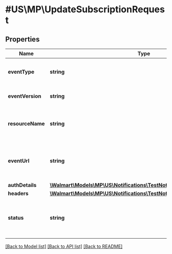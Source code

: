 # #US\MP\UpdateSubscriptionRequest

## Properties

Name | Type | Description | Notes
------------ | ------------- | ------------- | -------------
**eventType** | **string** | Event that is subscribed for notifications. | [optional]
**eventVersion** | **string** | Version of the specific event type | [optional]
**resourceName** | **string** | Delegated access scope that event type is mapped to. | [optional]
**eventUrl** | **string** | Destination URL where notification will be received by seller | [optional]
**authDetails** | [**\Walmart\Models\MP\US\Notifications\TestNotificationRequestAuthDetails**](TestNotificationRequestAuthDetails.md) |  | [optional]
**headers** | [**\Walmart\Models\MP\US\Notifications\TestNotificationRequestHeaders**](TestNotificationRequestHeaders.md) |  | [optional]
**status** | **string** | Status of the subscription. Allowed values are ACTIVE or INACTIVE | [optional]


[[Back to Model list]](../) [[Back to API list]](../../Api/US/MP) [[Back to README]](../../README.md)
